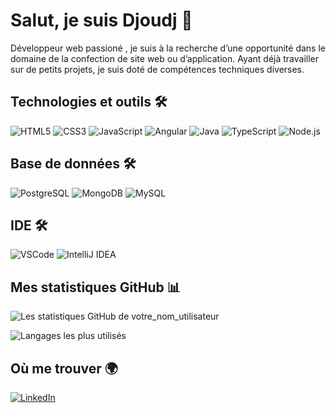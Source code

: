 # Salut, je suis Djoudj 👋

Développeur web passioné , je suis à la
recherche d’une opportunité dans le
domaine de la confection de site web
ou d’application. Ayant déjà travailler
sur de petits projets, je suis doté de
compétences techniques diverses.

## Technologies et outils 🛠️

![HTML5](https://img.shields.io/badge/-HTML5-E34F26?logo=html5&logoColor=white&style=flat-square)
![CSS3](https://img.shields.io/badge/-CSS3-1572B6?logo=css3&logoColor=white&style=flat-square)
![JavaScript](https://img.shields.io/badge/-JavaScript-F7DF1E?logo=javascript&logoColor=black&style=flat-square)
![Angular](https://img.shields.io/badge/-Angular-DD0031?logo=angular&logoColor=white&style=flat-square)
![Java](https://img.shields.io/badge/-Java-007396?logo=java&logoColor=white&style=flat-square)
![TypeScript](https://img.shields.io/badge/-TypeScript-3178C6?logo=typescript&logoColor=white&style=flat-square)
![Node.js](https://img.shields.io/badge/-Node.js-339933?logo=node.js&logoColor=white&style=flat-square)

## Base de données 🛠️
![PostgreSQL](https://img.shields.io/badge/-PostgreSQL-4169E1?logo=postgresql&logoColor=white&style=flat-square)
![MongoDB](https://img.shields.io/badge/-MongoDB-47A248?logo=mongodb&logoColor=white&style=flat-square)
![MySQL](https://img.shields.io/badge/-MySQL-4479A1?logo=mysql&logoColor=white&style=flat-square)

## IDE 🛠️
![VSCode](https://img.shields.io/badge/-VSCode-007ACC?logo=visual-studio-code&logoColor=white&style=flat-square)
![IntelliJ IDEA](https://img.shields.io/badge/-IntelliJ%20IDEA-000000?logo=intellij-idea&logoColor=white&style=flat-square)



## Mes statistiques GitHub 📊

![Les statistiques GitHub de votre_nom_utilisateur](https://github-readme-stats.vercel.app/api?username=djoudj-dev&show_icons=true&theme=radical)

![Langages les plus utilisés](https://github-readme-stats.vercel.app/api/top-langs/?username=djoudj-dev&layout=compact&theme=radical)


## Où me trouver 🌍

[![LinkedIn](https://img.shields.io/badge/LinkedIn-0077B5?logo=linkedin&logoColor=white&style=flat-square)](https://www.linkedin.com/in/nedellec-julien/)


